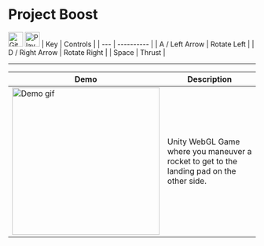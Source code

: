 # **Project Boost**

[<img src="https://www.svgrepo.com/download/449764/github.svg" alt="GitHub" width="30" height="30">](https://github.com/sunghogo/GameDevTV-Unity/tree/3457b63b1ecf99c9a98b441afb9988ac35ea8ff9/Project%20Boost) [<img src="https://www.svgrepo.com/download/501816/play-game.svg" alt="Play Button" width="30" height="30">](https://sunghogo.github.io/Project-Boost/)
| Key | Controls |
| --- | ---------- |
| A / Left Arrow | Rotate Left |
| D / Right Arrow | Rotate Right |
| Space | Thrust |

---

| Demo                                                                                                           | Description                                                                                    |
| -------------------------------------------------------------------------------------------------------------- | ---------------------------------------------------------------------------------------------- |
| <img src="https://github.com/sunghogo/GameDevTV-Unity/blob/main/Project%20Boost/DemoReels/Demo.gif?raw=true" alt="Demo gif" width="300"/> | Unity WebGL Game where you maneuver a rocket to get to the landing pad on the other side. |
